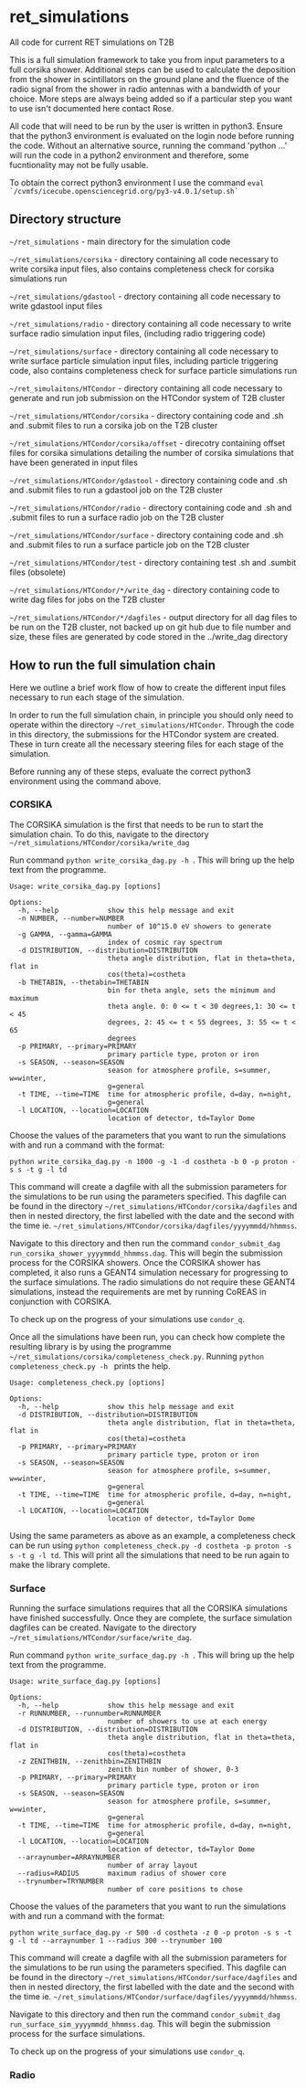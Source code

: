 # ret_simulations
All code for current RET simulations on T2B

This is a full simulation framework to take you from input parameters to a full corsika shower. Additional steps can be used to calculate the deposition from the shower in scintillators on the ground plane and the fluence of the radio signal from the shower in radio antennas with a bandwidth of your choice. More steps are always being added so if a particular step you want to use isn't documented here contact Rose. 

All code that will need to be run by the user is written in python3. Ensure that the python3 environment is evaluated on the login node before running the code. Without an alternative source, running the command 'python ...' will run the code in a python2 environment and therefore, some fucntionality may not be fully usable.

To obtain the correct python3 environment I use the command `` eval `/cvmfs/icecube.opensciencegrid.org/py3-v4.0.1/setup.sh` ``

## Directory structure

` ~/ret_simulations ` - main directory for the simulation code

` ~/ret_simulations/corsika ` - directory containing all code necessary to write corsika input files, also contains completeness check for corsika simulations run

` ~/ret_simulations/gdastool ` - drectory containing all code necessary to write gdastool input files

` ~/ret_simulations/radio ` - directory containing all code necessary to write surface radio simulation input files, (including radio triggering code)

` ~/ret_simulations/surface ` - directory containing all code necessary to write surface particle simulation input files, including particle triggering code, also contains completeness check for surface particle simulations run

` ~/ret_simulaitons/HTCondor ` - directory containing all code necessary to generate and run job submission on the HTCondor system of T2B cluster

` ~/ret_simulations/HTCondor/corsika ` - directory containing code and .sh and .submit files to run a corsika job on the T2B cluster

` ~/ret_simulations/HTCondor/corsika/offset ` - direcotry containing offset files for corsika simulations detailing the number of corsika simulations that have been generated in input files

` ~/ret_simulations/HTCondor/gdastool ` - directory containing code and .sh and .submit files to run a gdastool job on the T2B cluster

` ~/ret_simulations/HTCondor/radio ` - directory containing code and .sh and .submit files to run a surface radio job on the T2B cluster

` ~/ret_simulations/HTCondor/surface ` - directory containing code and .sh and .submit files to run a surface particle job on the T2B cluster

` ~/ret_simulations/HTCondor/test ` - directory containing test .sh and .sumbit files (obsolete)

` ~/ret_simulations/HTCondor/*/write_dag ` - directory containing code to write dag files for jobs on the T2B cluster 

` ~/ret_simulations/HTCondor/*/dagfiles ` - output directory for all dag files to be run on the T2B cluster, not backed up on git hub due to file number and size, these files are generated by code stored in the ../write_dag directory

## How to run the full simulation chain 

Here we outline a brief work flow of how to create the different input files necessary to run each stage of the simulation.

In order to run the full simulation chain, in principle you should only need to operate within the directory ` ~/ret_simulations/HTCondor `. Through the code in this directory, the submissions for the HTCondor system are created. These in turn create all the necessary steering files for each stage of the simulation.

Before running any of these steps, evaluate the correct python3 environment using the command above.

### CORSIKA

The CORSIKA simulation is the first that needs to be run to start the simulation chain. To do this, navigate to the directory ` ~/ret_simulations/HTCondor/corsika/write_dag `

Run command `python write_corsika_dag.py -h `. This will bring up the help text from the programme. 

```
Usage: write_corsika_dag.py [options]

Options:
  -h, --help            show this help message and exit
  -n NUMBER, --number=NUMBER
                        number of 10^15.0 eV showers to generate
  -g GAMMA, --gamma=GAMMA
                        index of cosmic ray spectrum
  -d DISTRIBUTION, --distribution=DISTRIBUTION
                        theta angle distribution, flat in theta=theta, flat in
                        cos(theta)=costheta
  -b THETABIN, --thetabin=THETABIN
                        bin for theta angle, sets the minimum and maximum
                        theta angle. 0: 0 <= t < 30 degrees,1: 30 <= t < 45
                        degrees, 2: 45 <= t < 55 degrees, 3: 55 <= t < 65
                        degrees
  -p PRIMARY, --primary=PRIMARY
                        primary particle type, proton or iron
  -s SEASON, --season=SEASON
                        season for atmosphere profile, s=summer, w=winter,
                        g=general
  -t TIME, --time=TIME  time for atmospheric profile, d=day, n=night,
                        g=general
  -l LOCATION, --location=LOCATION
                        location of detector, td=Taylor Dome

```
Choose the values of the parameters that you want to run the simulations with and run a command with the format:

` python write_corsika_dag.py -n 1000 -g -1 -d costheta -b 0 -p proton -s s -t g -l td `

This command will create a dagfile with all the submission parameters for the simulations to be run using the parameters specified. This dagfile can be found in the directory ` ~/ret_simulations/HTCondor/corsika/dagfiles ` and then in nested directory, the first labelled with the date and the second with the time ie. ` ~/ret_simulations/HTCondor/corsika/dagfiles/yyyymmdd/hhmmss `.

Navigate to this directory and then run the command ` condor_submit_dag run_corsika_shower_yyyymmdd_hhmmss.dag `. This will begin the submission process for the CORSIKA showers. Once the CORSIKA shower has completed, it also runs a GEANT4 simulation necessary for progressing to the surface simulations. The radio simulations do not require these GEANT4 simulations, instead the requirements are met by running CoREAS in conjunction with CORSIKA. 

To check up on the progress of your simulations use ` condor_q `.

Once all the simulations have been run, you can check how complete the resulting library is by using the programme ` ~/ret_simulations/corsika/completeness_check.py `. Running `python completeness_check.py -h ` prints the help.

```
Usage: completeness_check.py [options]

Options:
  -h, --help            show this help message and exit
  -d DISTRIBUTION, --distribution=DISTRIBUTION
                        theta angle distribution, flat in theta=theta, flat in
                        cos(theta)=costheta
  -p PRIMARY, --primary=PRIMARY
                        primary particle type, proton or iron
  -s SEASON, --season=SEASON
                        season for atmosphere profile, s=summer, w=winter,
                        g=general
  -t TIME, --time=TIME  time for atmospheric profile, d=day, n=night,
                        g=general
  -l LOCATION, --location=LOCATION
                        location of detector, td=Taylor Dome
```

Using the same parameters as above as an example, a completeness check can be run using ` python completeness_check.py -d costheta -p proton -s s -t g -l td `. This will print all the simulations that need to be run again to make the library complete.

### Surface

Running the surface simulations requires that all the CORSIKA simulations have finished successfully. Once they are complete, the surface simulation dagfiles can be created. Navigate to the directory ` ~/ret_simulations/HTCondor/surface/write_dag `.

Run command `python write_surface_dag.py -h `. This will bring up the help text from the programme. 

```
Usage: write_surface_dag.py [options]

Options:
  -h, --help            show this help message and exit
  -r RUNNUMBER, --runnumber=RUNNUMBER
                        number of showers to use at each energy
  -d DISTRIBUTION, --distribution=DISTRIBUTION
                        theta angle distribution, flat in theta=theta, flat in
                        cos(theta)=costheta
  -z ZENITHBIN, --zenithbin=ZENITHBIN
                        zenith bin number of shower, 0-3
  -p PRIMARY, --primary=PRIMARY
                        primary particle type, proton or iron
  -s SEASON, --season=SEASON
                        season for atmosphere profile, s=summer, w=winter,
                        g=general
  -t TIME, --time=TIME  time for atmospheric profile, d=day, n=night,
                        g=general
  -l LOCATION, --location=LOCATION
                        location of detector, td=Taylor Dome
  --arraynumber=ARRAYNUMBER
                        number of array layout
  --radius=RADIUS       maximum radius of shower core
  --trynumber=TRYNUMBER
                        number of core positions to chose
```

Choose the values of the parameters that you want to run the simulations with and run a command with the format:

` python write_surface_dag.py -r 500 -d costheta -z 0 -p proton -s s -t g -l td --arraynumber 1 --radius 300 --trynumber 100 `

This command will create a dagfile with all the submission parameters for the simulations to be run using the parameters specified. This dagfile can be found in the directory ` ~/ret_simulations/HTCondor/surface/dagfiles ` and then in nested directory, the first labelled with the date and the second with the time ie. ` ~/ret_simulations/HTCondor/surface/dagfiles/yyyymmdd/hhmmss `. 

Navigate to this directory and then run the command ` condor_submit_dag run_surface_sim_yyyymmdd_hhmmss.dag `. This will begin the submission process for the surface simulations. 

To check up on the progress of your simulations use ` condor_q `.

### Radio
